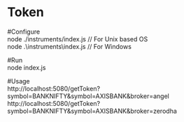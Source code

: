 # Token

#Configure  
node ./instruments/index.js // For Unix based OS  
node .\instruments\index.js // For Windows

#Run  
node index.js

#Usage  
http://localhost:5080/getToken?symbol=BANKNIFTY&symbol=AXISBANK&broker=angel  
http://localhost:5080/getToken?symbol=BANKNIFTY&symbol=AXISBANK&broker=zerodha
